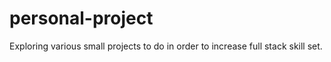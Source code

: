 # personal-project
Exploring various small projects to do in order to increase full stack skill set.
